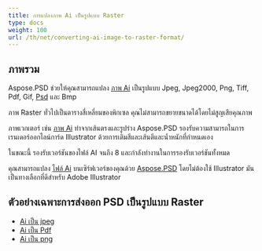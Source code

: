 ```yaml
---
title: การแปลงภาพ Ai เป็นรูปแบบ Raster
type: docs
weight: 100
url: /th/net/converting-ai-image-to-raster-format/
---
```


## **ภาพรวม**
Aspose.PSD ช่วยให้คุณสามารถแปลง [ภาพ Ai](/th/psd/net/ai-adobe-illustrator-format/) เป็นรูปแบบ Jpeg, Jpeg2000, Png, Tiff, Pdf, Gif, [Psd](https://reference.aspose.com/psd/net/aspose.psd.fileformats.psd/psdimage) และ Bmp

ภาพ Raster ทั่วไปเป็นตารางสี่เหลี่ยมของพิกเซล คุณไม่สามารถขยายขนาดได้โดยไม่สูญเสียคุณภาพ

ภาพเวกเตอร์ เช่น [ภาพ Ai](https://reference.aspose.com/psd/net/aspose.psd.fileformats.ai/aiimage) ทำจากเส้นตรงและรูปร่าง Aspose.PSD รองรับความสามารถในการเรนเดอร์ออกไลน์การ์ด Illustrator ด้วยการเติมสีและเส้นตีและน้ำหนักที่กำหนดเอง

ในขณะนี้ รองรับเวอร์ชันของไฟล์ AI จนถึง 8 และกำลังทำงานในการรองรับเวอร์ชันทั้งหมด

คุณสามารถแปลง [ไฟล์ Ai](/th/psd/net/ai-adobe-illustrator-format/) บนเซิร์ฟเวอร์ของคุณด้วย [Aspose.PSD](https://products.aspose.com/psd/net) โดยไม่ต้องใช้ Illustrator มันเป็นทางเลือกที่ดีสำหรับ Adobe Illustrator

## **ตัวอย่างเฉพาะการส่งออก PSD เป็นรูปแบบ Raster**
- [Ai เป็น jpeg](/th/psd/net/ai-to-jpg/)
- [Ai เป็น Pdf](/th/psd/net/ai-to-pdf/)
- [Ai เป็น png](/th/psd/net/ai-to-png/)
